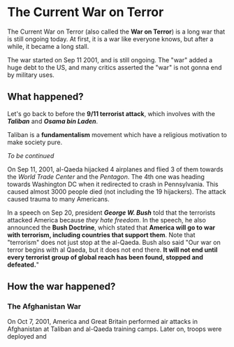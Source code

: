 # The Current War on Terror

The Current War on Terror (also called the **War on Terror**) is a long war that is still ongoing today. At first, it is a war like everyone knows, but after a while, it became a long stall.

The war started on Sep 11 2001, and is still ongoing. The "war" added a huge debt to the US, and many critics asserted the "war" is not gonna end by military uses.

## What happened?

Let's go back to before the **9/11 terrorist attack**, which involves with the ***Taliban*** and ***Osama bin Laden***.

Taliban is a **fundamentalism** movement which have a religious motivation to make society pure. 

*To be continued*

On Sep 11, 2001, al-Qaeda hijacked 4 airplanes and flied 3 of them towards the *World Trade Center* and the *Pentagon*. The 4th one was heading towards Washington DC when it redirected to crash in Pennsylvania. This caused almost 3000 people died (not including the 19 hijackers). The attack caused trauma to many Americans.

In a speech on Sep 20, president ***George W. Bush*** told that the terrorists attacked America because *they hate freedom*. In the speech, he also announced the **Bush Doctrine**, which stated that **America will go to war with terrorism, including countries that support them**. Note that "terrorism" does not just stop at the al-Qaeda. Bush also said "Our war on terror begins with al Qaeda, but it does not end there. **It will not end until every terrorist group of global reach has been found, stopped and defeated.**"

## How the war happened?

### The Afghanistan War

On Oct 7, 2001, America and Great Britain performed air attacks in Afghanistan at Taliban and al-Qaeda training camps. Later on, troops were deployed and 

